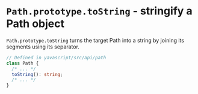 # `Path.prototype.toString` - stringify a Path object

`Path.prototype.toString` turns the target Path into a string by joining its segments using its separator.

```ts
// Defined in yavascript/src/api/path
class Path {
  /* ... */
  toString(): string;
  /* ... */
}
```
